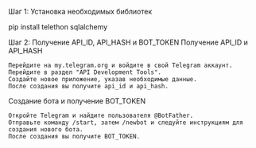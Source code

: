 Шаг 1: Установка необходимых библиотек

pip install telethon sqlalchemy

Шаг 2: Получение API_ID, API_HASH и BOT_TOKEN
Получение API_ID и API_HASH

    Перейдите на my.telegram.org и войдите в свой Telegram аккаунт.
    Перейдите в раздел "API Development Tools".
    Создайте новое приложение, указав необходимые данные.
    После создания вы получите api_id и api_hash.

Создание бота и получение BOT_TOKEN

    Откройте Telegram и найдите пользователя @BotFather.
    Отправьте команду /start, затем /newbot и следуйте инструкциям для создания нового бота.
    После создания вы получите BOT_TOKEN.
